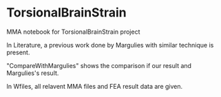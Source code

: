 # TorsionalBrainStrain
MMA notebook for TorsionalBrainStrain project


In Literature, a previous work done by Margulies with similar technique is present. 

"CompareWithMargulies" shows the comparison if our result and Margulies's result.

In Wfiles, all relavent MMA files and FEA result data are given.
